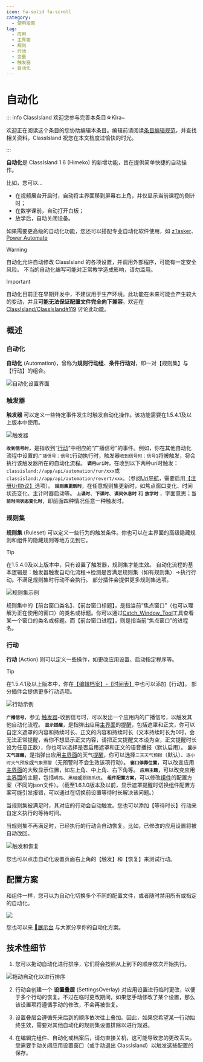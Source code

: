 ```yaml
---
icon: fa-solid fa-scroll
category:
  - 使用指南
tag:
  - 应用
  - 主界面
  - 规则
  - 行动
  - 变量
  - 触发器
  - 自动化
---
```


# 自动化

::: info ClassIsland 欢迎您参与完善本条目☆Kira~

欢迎正在阅读这个条目的您协助编辑本条目。编辑前请阅读[条目编辑规范](../community/contributing.html)，并查找相关资料。ClassIsland 祝您在本文档度过愉快的时光。

:::

**自动化**是 ClassIsland 1.6 (Himeko) 的新增功能，旨在提供简单快捷的自动操作。

比如，您可以…

- 在视频展台开启时，自动将主界面移到屏幕右上角，并仅显示当前课程的倒计时；
- 在数学课前，自动打开白板；
- 放学后，自动关闭设备。

如果需要更高级的自动化功能，您还可以搭配专业自动化软件使用，如 [zTasker](https://everauto.net/cn/index.html)、[Power Automate](https://www.microsoft.com/zh-cn/power-platform/products/power-automate)

> [!warning]
> 自动化允许自动修改 ClassIsland 的各项设置，并调用外部程序，可能有一定安全风险。
> 不当的自动化编写可能对正常教学造成影响，请勿滥用。

> [!important]
> 自动化目前正在早期开发中，不建议用于生产环境。此功能在未来可能会产生较大的变动，并且**可能无法保证配置文件完全向下兼容**。欢迎在 [ClassIsland/ClassIsland#119](https://github.com/ClassIsland/ClassIsland/issues/119/) 讨论此功能。

## 概述

### 自动化

**自动化** (Automation)，曾称为**规则行动组**、**条件行动对**，即一对【规则集】与【行动】的组合。

![自动化设置界面](image\automation\自动化：应用设置界面.png)

### 触发器

**触发器** 可以定义一些特定事件发生时触发自动化操作。该功能需要在1.5.4.1及以上版本中使用。

![触发器](image\automation\触发器.png)

**`收到信号时`**，是指收到“[行动](#行动)”中相应的“广播信号”的事件。例如，你在其他自动化流程中设置的`广播信号：信号1`行动执行时，触发器`收到信号时：信号1`将被触发，将会执行该触发器所在的自动化流程。
**`调用uri时`**，在收到以下两种uri时触发：`classisland://app/api/automation/run/xxx`或`classisland://app/api/automation/revert/xxx`。（参阅[Uri导航](./uri-navigation.md)，需要启用[【注册Url协议】](./uri-navigation.md#注册-url-协议)选项）。
**`规则集更新时`**，在任意规则集更新时，如焦点窗口变化、时间状态变化、主计时器启动等。
**`上课时`**、**`下课时`**、**`课间休息时`** 和 **`放学时`** ，字面意思；**`当前时间状态变化时`**，即前面四种情况任意一种触发时。



### 规则集

**规则集** (Ruleset) 可以定义一些行为的触发条件。你也可以在主界面的高级隐藏规则和组件的隐藏规则等地方见到它。

> [!tip] 
> 在1.5.4.0及以上版本中，只有设置了触发器，规则集才能生效。
> 自动化流程的基本逻辑是：触发器触发自动化流程→检测是否满足规则集（如有规则集）→执行行动。不满足规则集时行动不会执行。
> 部分插件会提供更多规则集选项。

![规则集示例](image\automation\规则集示例.png)

规则集中的【前台窗口类名】、【前台窗口标题】，是指当前“焦点窗口”（也可以理解为正在使用的窗口）的类名或标题。你可以通过[Catch_Window_Tool](https://github.com/SRInternet-Studio/Catch_Window_Tool)工具查看某一个窗口的类名或标题。而【前台窗口进程】，则是指当前“焦点窗口”的进程名。

### 行动

**行动** (Action) 则可以定义一些操作，如更改应用设置、启动指定程序等。

> [!tip] 
> 在1.5.4.1及以上版本中，你在[【编辑档案】-【时间表】](./profile/time-layout.md)中也可以添加【行动】。
> 部分插件会提供更多行动选项。

![行动示例](image\automation\行动示例.png)

**`广播信号`**，参见 [触发器](#触发器)-收到信号时，可以发出一个应用内的广播信号，以触发其他自动化流程。
**`显示提醒`**，是指弹出应用[主界面](basic.md#主界面)的[提醒](notifications.md)，包括遮罩和正文，你可以自定义遮罩的内容和持续时长、正文的内容和持续时长（文本持续时长为0时，会无法正常提醒，若你不想显示正文内容，请把正文提醒文本设为空，正文提醒时长设为任意正数），你也可以选择是否启用遮罩和正文的语音播报（默认启用）。
**`显示天气提醒`**，是指弹出应用[主界面](basic.md#主界面)的天气[提醒](notifications.md)，你可以选择`三天天气预报`（默认）、`逐小时天气预报`或`气象预警`（无预警时不会生效该项行动）。
**`窗口停靠位置`**，可以改变应用[主界面](basic.md#主界面)的大致显示位置，如左上角、中上角、右下角等。
**`应用主题`**，可以改变应用[主界面](basic.md#主界面)的主题，包括`明亮`、`黑暗`或`跟随系统`。
**`组件配置方案`**，可以修改[组件](basic.md#组件)的配置方案（不同的json文件）。（截至1.6.1.0版本及以前，显示遮罩提醒时切换组件配置方案可能引发报错，可以通过在切换前设置等待时长解决该问题。）


当规则集被满足时，其对应的行动会自动触发。您也可以添加【等待时长】行动来自定义执行的等待时间。

当规则集不再满足时，已经执行的行动会自动恢复。比如，已修改的应用设置将被自动改回。

![触发和恢复](image\automation\触发和恢复.png)

您也可以点击自动化设置页面右上角的【触发】和【恢复】来测试行动。

## 配置方案

和组件一样，您可以为自动化切换多个不同的配置文件，或者随时禁用所有或指定的自动化。

![](image\automation\自动化开关和配置方案.png)

您也可以来 [🙌展示台](https://github.com/ClassIsland/ClassIsland/discussions/categories/%E7%BB%84%E4%BB%B6%E9%85%8D%E7%BD%AE%E5%88%86%E4%BA%AB) 与大家分享你的自动化方案。

## 技术性细节

1. 您可以拖动自动化进行排序，它们将会按照从上到下的顺序依次开始执行。

![拖动自动化以进行排序](image\automation\排序自动化.png)

2. 行动会创建一个 **设置叠层** (SettingsOverlay) 对应用设置进行临时更改，以便于多个行动的恢复。不过在临时更改期间，如果您手动修改了某个设置，那么该设置项将遵循手动的修改，不会再被恢复。

3. 设置叠层会遵循先来后到的顺序依次往上叠加。因此，如果您希望某一行动始终生效，需要对其他自动化的规则集设置排除以进行规避。

4. 在编辑完组件、自动化或档案后，请勿直接关机，这可能导致您的更改丢失。您需要手动关闭应用设置窗口（或手动退出 ClassIsland）以触发这些配置的保存。
